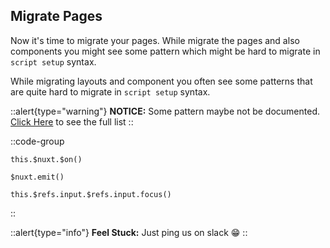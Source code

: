## Migrate Pages

Now it's time to migrate your pages. While migrate the pages and also components you might see some pattern which might be hard to migrate in `script setup` syntax.

While migrating layouts and component you often see some patterns that are quite hard to migrate in `script setup` syntax.

::alert{type="warning"}
**NOTICE:** Some pattern maybe not be documented. [Click Here](/misc/patterns) to see the full list
::

::code-group
```js[Pattern 1]
this.$nuxt.$on()
```
```js[Pattern 2]
$nuxt.emit()
```
```js[Pattern 3]
this.$refs.input.$refs.input.focus()
```
::

::alert{type="info"}
**Feel Stuck:** Just ping us on slack 😁
::

##